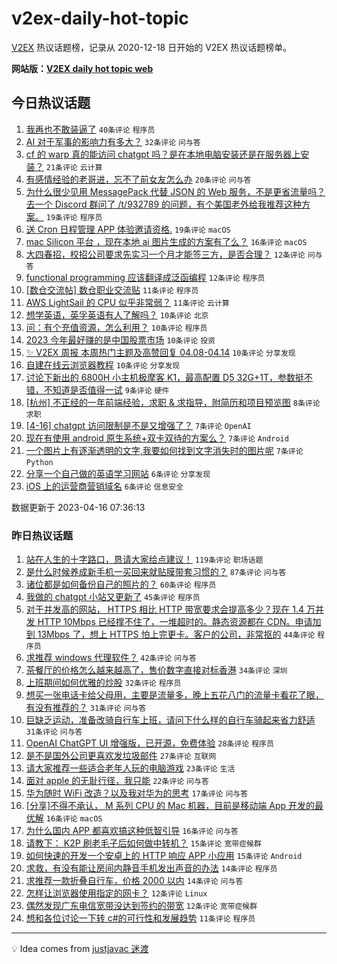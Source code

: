 # v2ex-daily-hot-topic

[V2EX](https://www.v2ex.com/) 热议话题榜，记录从 2020-12-18 日开始的 V2EX 热议话题榜单。

**网站版：[V2EX daily hot topic web](https://boojack.github.io/v2ex-daily-hot-topic-web/)**

## 今日热议话题

<!-- TODAY BEGIN -->

1. [我再也不敢装逼了](https://www.v2ex.com/t/932863) `40条评论` `程序员`
1. [AI 对于军事的影响力有多大？](https://www.v2ex.com/t/932862) `32条评论` `问与答`
1. [cf 的 warp 真的能访问 chatgpt 吗？是在本地电脑安装还是在服务器上安装？](https://www.v2ex.com/t/932868) `21条评论` `云计算`
1. [有感情经验的老哥进，忘不了前女友怎么办](https://www.v2ex.com/t/932912) `20条评论` `问与答`
1. [为什么很少见用 MessagePack 代替 JSON 的 Web 服务，不是更省流量吗？去一个 Discord 群问了 /t/932789 的问题，有个美国老外给我推荐这种方案。](https://www.v2ex.com/t/932879) `19条评论` `程序员`
1. [送 Cron 日程管理 APP 体验邀请资格.](https://www.v2ex.com/t/932869) `19条评论` `macOS`
1. [mac Silicon 平台 ，现在本地 ai 图片生成的方案有了么？](https://www.v2ex.com/t/932870) `16条评论` `macOS`
1. [大四春招，校招公司要求先实习一个月才能签三方，是否合理？](https://www.v2ex.com/t/932865) `12条评论` `问与答`
1. [functional programming 应该翻译成泛函编程](https://www.v2ex.com/t/932856) `12条评论` `程序员`
1. [[数仓交流帖] 数仓职业交流贴](https://www.v2ex.com/t/932875) `11条评论` `程序员`
1. [AWS LightSail 的 CPU 似乎非常弱？](https://www.v2ex.com/t/932867) `11条评论` `云计算`
1. [想学英语，英孚英语有人了解吗？](https://www.v2ex.com/t/932909) `10条评论` `北京`
1. [问：有个充值资源，怎么利用？](https://www.v2ex.com/t/932890) `10条评论` `程序员`
1. [2023 今年最好赚的是中国股票市场](https://www.v2ex.com/t/932880) `10条评论` `投资`
1. [✨ V2EX 周报 本周热门主题及高赞回复 04.08-04.14](https://www.v2ex.com/t/932854) `10条评论` `分享发现`
1. [自建在线云浏览器教程](https://www.v2ex.com/t/932851) `10条评论` `分享发现`
1. [讨论下新出的 6800H 小主机极摩客 K1，最高配置 D5 32G+1T，参数挺不错，不知道是否值得一试](https://www.v2ex.com/t/932885) `9条评论` `硬件`
1. [[杭州] 不正经的一年前端经验，求职 & 求指导，附简历和项目预览图](https://www.v2ex.com/t/932853) `8条评论` `求职`
1. [[4-16] chatgpt 访问限制是不是又增强了？](https://www.v2ex.com/t/932913) `7条评论` `OpenAI`
1. [现在有使用 android 原生系统+双卡双待的方案么？](https://www.v2ex.com/t/932905) `7条评论` `Android`
1. [一个图片上有逐渐透明的文字,我要如何找到文字消失时的图片呢](https://www.v2ex.com/t/932861) `7条评论` `Python`
1. [分享一个自己做的英语学习网站](https://www.v2ex.com/t/932888) `6条评论` `分享发现`
1. [iOS 上的运营商营销域名](https://www.v2ex.com/t/932859) `6条评论` `信息安全`

数据更新于 2023-04-16 07:36:13

<!-- TODAY END -->

### 昨日热议话题

<!-- YESTERDAY BEGIN -->

1. [站在人生的十字路口，恳请大家给点建议！](https://www.v2ex.com/t/932709) `119条评论` `职场话题`
1. [是什么时候养成新手机一买回来就贴膜带套习惯的？](https://www.v2ex.com/t/932721) `87条评论` `问与答`
1. [诸位都是如何备份自己的照片的？](https://www.v2ex.com/t/932724) `60条评论` `程序员`
1. [我做的 chatgpt 小站又更新了](https://www.v2ex.com/t/932685) `45条评论` `程序员`
1. [对于并发高的网站， HTTPS 相比 HTTP 带宽要求会提高多少？现在 1.4 万并发 HTTP 10Mbps 已经撑不住了，一堆超时的。静态资源都在 CDN。申请加到 13Mbps 了，想上 HTTPS 怕上完更卡。客户的公司，非常抠的](https://www.v2ex.com/t/932789) `44条评论` `程序员`
1. [求推荐 windows 代理软件？](https://www.v2ex.com/t/932695) `42条评论` `问与答`
1. [茶餐厅的价格怎么越来越高了，售价数字直接对标香港](https://www.v2ex.com/t/932735) `34条评论` `深圳`
1. [上班期间如何优雅的炒股](https://www.v2ex.com/t/932743) `32条评论` `程序员`
1. [想买一张电话卡给父母用，主要是流量多，晚上五花八门的流量卡看花了眼，有没有推荐的？](https://www.v2ex.com/t/932708) `31条评论` `问与答`
1. [巨缺乏运动，准备改骑自行车上班，请问下什么样的自行车骑起来省力舒适](https://www.v2ex.com/t/932809) `31条评论` `问与答`
1. [OpenAI ChatGPT UI 增强版，已开源，免费体验](https://www.v2ex.com/t/932793) `28条评论` `程序员`
1. [是不是国外公司更喜欢发垃圾邮件](https://www.v2ex.com/t/932780) `27条评论` `互联网`
1. [请大家推荐一些适合老年人玩的电脑游戏](https://www.v2ex.com/t/932826) `23条评论` `生活`
1. [面对 apple 的无耻行径，我只能](https://www.v2ex.com/t/932731) `22条评论` `问与答`
1. [华为随时 WiFi 改造？以及我对华为的思考](https://www.v2ex.com/t/932752) `17条评论` `问与答`
1. [[分享]不得不承认， M 系列 CPU 的 Mac 机器，目前是移动端 App 开发的最优解](https://www.v2ex.com/t/932711) `16条评论` `macOS`
1. [为什么国内 APP 都喜欢搞这种低智引导](https://www.v2ex.com/t/932703) `16条评论` `问与答`
1. [请教下： K2P 刷老毛子后如何做中转机？](https://www.v2ex.com/t/932757) `15条评论` `宽带症候群`
1. [如何快速的开发一个安卓上的 HTTP 响应 APP 小应用](https://www.v2ex.com/t/932691) `15条评论` `Android`
1. [求救，有没有能让房间内静音手机发出声音的办法](https://www.v2ex.com/t/932787) `14条评论` `程序员`
1. [求推荐一款折叠自行车，价格 2000 以内](https://www.v2ex.com/t/932679) `14条评论` `问与答`
1. [怎样让浏览器使用指定的网卡？](https://www.v2ex.com/t/932747) `12条评论` `Linux`
1. [偶然发现广东电信宽带没达到签约的带宽](https://www.v2ex.com/t/932732) `12条评论` `宽带症候群`
1. [想和各位讨论一下转 c#的可行性和发展趋势](https://www.v2ex.com/t/932736) `11条评论` `程序员`

<!-- YESTERDAY END -->

---

💡 Idea comes from [justjavac 迷渡](https://github.com/justjavac/)

